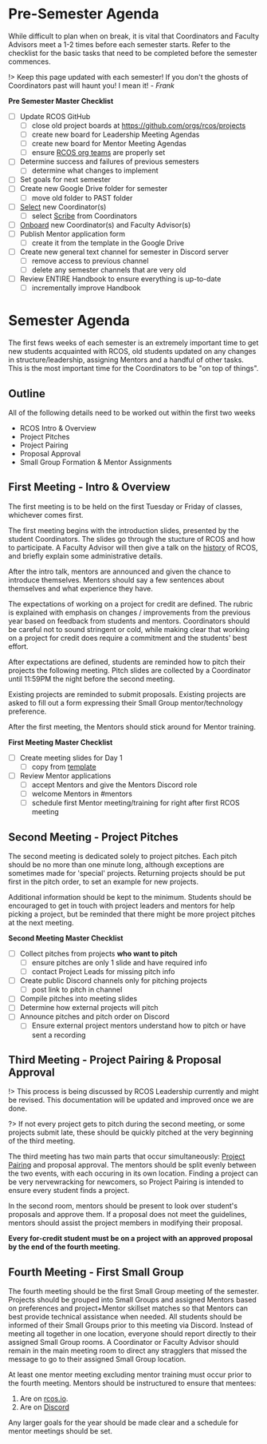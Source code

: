 # Pre-Semester Agenda

While difficult to plan when on break, it is vital that Coordinators and Faculty Advisors meet a 1-2 times before each semester starts. Refer to the checklist for the basic tasks that need to be completed before the semester commences.

!> Keep this page updated with each semester! If you don't the ghosts of Coordinators past will haunt you! I mean it! _- Frank_

**Pre Semester Master Checklist**

- [ ] Update RCOS GitHub
  - [ ] close old project boards at https://github.com/orgs/rcos/projects
  - [ ] create new board for Leadership Meeting Agendas
  - [ ] create new board for Mentor Meeting Agendas
  - [ ] ensure [RCOS org teams](https://github.com/orgs/rcos/teams) are properly set
- [ ] Determine success and failures of previous semesters
  - [ ] determine what changes to implement
- [ ] Set goals for next semester
- [ ] Create new Google Drive folder for semester
  - [ ] move old folder to PAST folder
- [ ] [Select](leadership/coordinators?id=selecting-new-coordinators) new Coordinator(s)
  - [ ] select [Scribe](leadership/notes?id=role-of-scribe) from Coordinators
- [ ] [Onboard](leadership/onboarding) new Coordinator(s) and Faculty Advisor(s)
- [ ] Publish Mentor application form
  - [ ] create it from the template in the Google Drive
- [ ] Create new general text channel for semester in Discord server
  - [ ] remove access to previous channel
  - [ ] delete any semester channels that are very old
- [ ] Review ENTIRE Handbook to ensure everything is up-to-date
  - [ ] incrementally improve Handbook

# Semester Agenda

The first fews weeks of each semester is an extremely important time to get new students acquainted with RCOS, old students updated on any changes in structure/leadership, assigning Mentors and a handful of other tasks. This is the most important time for the Coordinators to be "on top of things".

## Outline

All of the following details need to be worked out within the first two weeks

- RCOS Intro & Overview
- Project Pitches
- Project Pairing
- Proposal Approval
- Small Group Formation & Mentor Assignments

## First Meeting - Intro & Overview

The first meeting is to be held on the first Tuesday or Friday of classes, whichever comes first.

The first meeting begins with the introduction slides, presented by the student Coordinators. The slides go through the stucture of RCOS and how to participate. A Faculty Advisor will then give a talk on the [history](/overview/history) of RCOS, and briefly explain some administrative details.

After the intro talk, mentors are announced and given the chance to introduce themselves. Mentors should say a few sentences about themselves and what experience they have.

The expectations of working on a project for credit are defined. The rubric is explained with emphasis on changes / improvements from the previous year based on feedback from students and mentors. Coordinators should be careful not to sound stringent or cold, while making clear that working on a project for credit does require a commitment and the students' best effort.

After expectations are defined, students are reminded how to pitch their projects the following meeting. Pitch slides are collected by a Coordinator until 11:59PM the night before the second meeting.

Existing projects are reminded to submit proposals. Existing projects are asked to fill out a form expressing their Small Group mentor/technology preference.

After the first meeting, the Mentors should stick around for Mentor training.

**First Meeting Master Checklist**

- [ ] Create meeting slides for Day 1
  - [ ] copy from [template](https://docs.google.com/presentation/d/1aqTm8X3N4ZITOKqKQTNMmEdLUHe3V9IgORNm5kuBTPY/edit?usp=sharing)
- [ ] Review Mentor applications
  - [ ] accept Mentors and give the Mentors Discord role
  - [ ] welcome Mentors in #mentors
  - [ ] schedule first Mentor meeting/training for right after first RCOS meeting

## Second Meeting - Project Pitches

The second meeting is dedicated solely to project pitches. Each pitch should be no more than one minute long, although exceptions are sometimes made for 'special' projects. Returning projects should be put first in the pitch order, to set an example for new projects.

Additional information should be kept to the minimum. Students should be encouraged to get in touch with project leaders and mentors for help picking a project, but be reminded that there might be more project pitches at the next meeting.

**Second Meeting Master Checklist**

- [ ] Collect pitches from projects **who want to pitch**
  - [ ] ensure pitches are only 1 slide and have required info
  - [ ] contact Project Leads for missing pitch info
- [ ] Create public Discord channels only for pitching projects
  - [ ] post link to pitch in channel
- [ ] Compile pitches into meeting slides
- [ ] Determine how external projects will pitch
- [ ] Announce pitches and pitch order on Discord
  - [ ] Ensure external project mentors understand how to pitch or have sent a recording

## Third Meeting - Project Pairing & Proposal Approval

!> This process is being discussed by RCOS Leadership currently and might be revised. This documentation will be updated and improved once we are done.

?> If not every project gets to pitch during the second meeting, or some projects submit late, these should be quickly pitched at the very beginning of the third meeting.

The third meeting has two main parts that occur simultaneously: [Project Pairing](membership/project_pairing) and proposal approval. The mentors should be split evenly between the two events, with each occuring in its own location. Finding a project can be very nervewracking for newcomers, so Project Pairing is intended to ensure every student finds a project.

<!-- TODO: what the heck do we mean by this section https://github.com/rcos/rcos-handbook/issues/146 -->

In the second room, mentors should be present to look over student's proposals and approve them. If a proposal does not meet the guidelines, mentors should assist the project members in modifying their proposal.

**Every for-credit student must be on a project with an approved proposal by the end of the fourth meeting.**

## Fourth Meeting - First Small Group

The fourth meeting should be the first Small Group meeting of the semester. Projects should be grouped into Small Groups and assigned Mentors based on preferences and project+Mentor skillset matches so that Mentors can best provide technical assistance when needed. All students should be informed of their Small Groups prior to this meeting via Discord. Instead of meeting all together in one location, everyone should report directly to their assigned Small Group rooms. A Coordinator or Faculty Advisor should remain in the main meeting room to direct any stragglers that missed the message to go to their assigned Small Group location.

At least one mentor meeting excluding mentor training must occur prior to the fourth meeting. Mentors should be instructured to ensure that mentees:

1. Are on [rcos.io](https://rcos.io).
2. Are on [Discord](https://rcos-discord.herokuapp.com/)

Any larger goals for the year should be made clear and a schedule for mentor meetings should be set.
